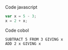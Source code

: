 Code javascript
```typescript
var x = 5 - 3;
x = 2 + x;
```
Code cobol
```cobol
SUBTRACT 5 FROM 3 GIVING x
ADD 2 x GIVING x
```